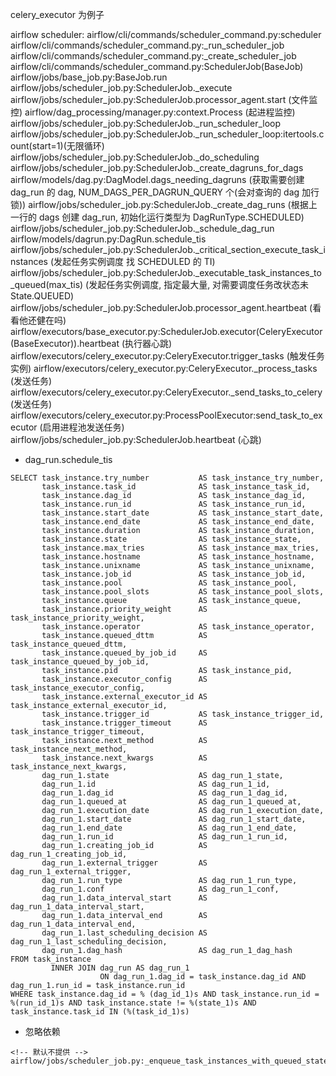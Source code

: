 celery_executor 为例子

airflow scheduler:
airflow/cli/commands/scheduler_command.py:scheduler
    airflow/cli/commands/scheduler_command.py:_run_scheduler_job
        airflow/cli/commands/scheduler_command.py:_create_scheduler_job
            airflow/cli/commands/scheduler_command.py:SchedulerJob(BaseJob)
        airflow/jobs/base_job.py:BaseJob.run
            airflow/jobs/scheduler_job.py:SchedulerJob._execute
                airflow/jobs/scheduler_job.py:SchedulerJob.processor_agent.start (文件监控)
                    airflow/dag_processing/manager.py:context.Process (起进程监控)
                airflow/jobs/scheduler_job.py:SchedulerJob._run_scheduler_loop
                    airflow/jobs/scheduler_job.py:SchedulerJob._run_scheduler_loop:itertools.count(start=1)(无限循环)
                        airflow/jobs/scheduler_job.py:SchedulerJob._do_scheduling
                            airflow/jobs/scheduler_job.py:SchedulerJob._create_dagruns_for_dags
                                airflow/models/dag.py:DagModel.dags_needing_dagruns (获取需要创建 dag_run 的 dag, NUM_DAGS_PER_DAGRUN_QUERY 个(会对查询的 dag 加行锁))
                                airflow/jobs/scheduler_job.py:SchedulerJob._create_dag_runs (根据上一行的 dags 创建 dag_run, 初始化运行类型为 DagRunType.SCHEDULED)
                            airflow/jobs/scheduler_job.py:SchedulerJob._schedule_dag_run 
                                airflow/models/dagrun.py:DagRun.schedule_tis
                            airflow/jobs/scheduler_job.py:SchedulerJob._critical_section_execute_task_instances (发起任务实例调度 找 SCHEDULED 的 TI)
                                airflow/jobs/scheduler_job.py:SchedulerJob._executable_task_instances_to_queued(max_tis) (发起任务实例调度, 指定最大量, 对需要调度任务改状态未 State.QUEUED)
                        airflow/jobs/scheduler_job.py:SchedulerJob.processor_agent.heartbeat (看看他还健在吗)
                        airflow/executors/base_executor.py:SchedulerJob.executor(CeleryExecutor(BaseExecutor)).heartbeat (执行器心跳)
                            airflow/executors/celery_executor.py:CeleryExecutor.trigger_tasks (触发任务实例)
                                airflow/executors/celery_executor.py:CeleryExecutor._process_tasks (发送任务)
                                    airflow/executors/celery_executor.py:CeleryExecutor._send_tasks_to_celery (发送任务)
                                        airflow/executors/celery_executor.py:ProcessPoolExecutor:send_task_to_executor (启用进程池发送任务)
                        airflow/jobs/scheduler_job.py:SchedulerJob.heartbeat (心跳)

- dag_run.schedule_tis
```shell
SELECT task_instance.try_number           AS task_instance_try_number,
       task_instance.task_id              AS task_instance_task_id,
       task_instance.dag_id               AS task_instance_dag_id,
       task_instance.run_id               AS task_instance_run_id,
       task_instance.start_date           AS task_instance_start_date,
       task_instance.end_date             AS task_instance_end_date,
       task_instance.duration             AS task_instance_duration,
       task_instance.state                AS task_instance_state,
       task_instance.max_tries            AS task_instance_max_tries,
       task_instance.hostname             AS task_instance_hostname,
       task_instance.unixname             AS task_instance_unixname,
       task_instance.job_id               AS task_instance_job_id,
       task_instance.pool                 AS task_instance_pool,
       task_instance.pool_slots           AS task_instance_pool_slots,
       task_instance.queue                AS task_instance_queue,
       task_instance.priority_weight      AS task_instance_priority_weight,
       task_instance.operator             AS task_instance_operator,
       task_instance.queued_dttm          AS task_instance_queued_dttm,
       task_instance.queued_by_job_id     AS task_instance_queued_by_job_id,
       task_instance.pid                  AS task_instance_pid,
       task_instance.executor_config      AS task_instance_executor_config,
       task_instance.external_executor_id AS task_instance_external_executor_id,
       task_instance.trigger_id           AS task_instance_trigger_id,
       task_instance.trigger_timeout      AS task_instance_trigger_timeout,
       task_instance.next_method          AS task_instance_next_method,
       task_instance.next_kwargs          AS task_instance_next_kwargs,
       dag_run_1.state                    AS dag_run_1_state,
       dag_run_1.id                       AS dag_run_1_id,
       dag_run_1.dag_id                   AS dag_run_1_dag_id,
       dag_run_1.queued_at                AS dag_run_1_queued_at,
       dag_run_1.execution_date           AS dag_run_1_execution_date,
       dag_run_1.start_date               AS dag_run_1_start_date,
       dag_run_1.end_date                 AS dag_run_1_end_date,
       dag_run_1.run_id                   AS dag_run_1_run_id,
       dag_run_1.creating_job_id          AS dag_run_1_creating_job_id,
       dag_run_1.external_trigger         AS dag_run_1_external_trigger,
       dag_run_1.run_type                 AS dag_run_1_run_type,
       dag_run_1.conf                     AS dag_run_1_conf,
       dag_run_1.data_interval_start      AS dag_run_1_data_interval_start,
       dag_run_1.data_interval_end        AS dag_run_1_data_interval_end,
       dag_run_1.last_scheduling_decision AS dag_run_1_last_scheduling_decision,
       dag_run_1.dag_hash                 AS dag_run_1_dag_hash
FROM task_instance
         INNER JOIN dag_run AS dag_run_1
                    ON dag_run_1.dag_id = task_instance.dag_id AND dag_run_1.run_id = task_instance.run_id
WHERE task_instance.dag_id = % (dag_id_1)s AND task_instance.run_id = %(run_id_1)s AND task_instance.state != %(state_1)s AND task_instance.task_id IN (%(task_id_1)s)
```


- 忽略依赖
```shell
<!-- 默认不提供 -->
airflow/jobs/scheduler_job.py:_enqueue_task_instances_with_queued_state:ti.command_as_list
```
